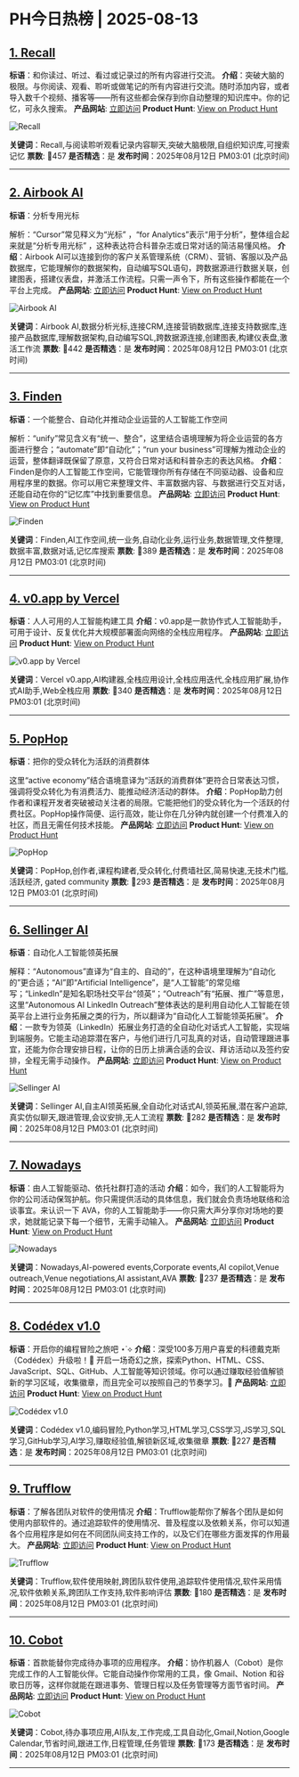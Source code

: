 # PH今日热榜 | 2025-08-13

## [1. Recall](https://www.producthunt.com/products/recall-6?utm_campaign=producthunt-api&utm_medium=api-v2&utm_source=Application%3A+dev+%28ID%3A+189358%29)
**标语**：和你读过、听过、看过或记录过的所有内容进行交流。
**介绍**：突破大脑的极限。与你阅读、观看、聆听或做笔记的所有内容进行交流。随时添加内容，或者导入数千个视频、播客等——所有这些都会保存到你自动整理的知识库中。你的记忆，可永久搜索。
**产品网站**: [立即访问](https://www.producthunt.com/r/EPFHMQVWUOAUAF?utm_campaign=producthunt-api&utm_medium=api-v2&utm_source=Application%3A+dev+%28ID%3A+189358%29)
**Product Hunt**: [View on Product Hunt](https://www.producthunt.com/products/recall-6?utm_campaign=producthunt-api&utm_medium=api-v2&utm_source=Application%3A+dev+%28ID%3A+189358%29)

![Recall](https://ph-files.imgix.net/87ae8d43-2a09-4a3f-9bec-37465027e6bf.jpeg?auto=format)

**关键词**：Recall,与阅读聆听观看记录内容聊天,突破大脑极限,自组织知识库,可搜索记忆
**票数**: 🔺457
**是否精选**：是
**发布时间**：2025年08月12日 PM03:01 (北京时间)

---

## [2. Airbook AI](https://www.producthunt.com/products/airbook?utm_campaign=producthunt-api&utm_medium=api-v2&utm_source=Application%3A+dev+%28ID%3A+189358%29)
**标语**：分析专用光标

解析：“Cursor”常见释义为“光标” ，“for Analytics”表示“用于分析”，整体组合起来就是“分析专用光标” ，这种表达符合科普杂志或日常对话的简洁易懂风格。
**介绍**：Airbook AI可以连接到你的客户关系管理系统（CRM）、营销、客服以及产品数据库，它能理解你的数据架构，自动编写SQL语句，跨数据源进行数据关联，创建图表，搭建仪表盘，并激活工作流程。只需一声令下，所有这些操作都能在一个平台上完成。
**产品网站**: [立即访问](https://www.producthunt.com/r/G4G6IZINXMJ37V?utm_campaign=producthunt-api&utm_medium=api-v2&utm_source=Application%3A+dev+%28ID%3A+189358%29)
**Product Hunt**: [View on Product Hunt](https://www.producthunt.com/products/airbook?utm_campaign=producthunt-api&utm_medium=api-v2&utm_source=Application%3A+dev+%28ID%3A+189358%29)

![Airbook AI](https://ph-files.imgix.net/839d67ed-7658-476c-96c4-27ef4d463e3d.png?auto=format)

**关键词**：Airbook AI,数据分析光标,连接CRM,连接营销数据库,连接支持数据库,连接产品数据库,理解数据架构,自动编写SQL,跨数据源连接,创建图表,构建仪表盘,激活工作流
**票数**: 🔺442
**是否精选**：是
**发布时间**：2025年08月12日 PM03:01 (北京时间)

---

## [3. Finden](https://www.producthunt.com/products/finden?utm_campaign=producthunt-api&utm_medium=api-v2&utm_source=Application%3A+dev+%28ID%3A+189358%29)
**标语**：一个能整合、自动化并推动企业运营的人工智能工作空间

解析：“unify”常见含义有“统一、整合”，这里结合语境理解为将企业运营的各方面进行整合；“automate”即“自动化”；“run your business”可理解为推动企业的运营，整体翻译既保留了原意，又符合日常对话和科普杂志的表达风格。
**介绍**：Finden是你的人工智能工作空间，它能管理你所有存储在不同驱动器、设备和应用程序里的数据。你可以用它来整理文件、丰富数据内容、与数据进行交互对话，还能自动在你的“记忆库”中找到重要信息。
**产品网站**: [立即访问](https://www.producthunt.com/r/54KQ24CQML2YOG?utm_campaign=producthunt-api&utm_medium=api-v2&utm_source=Application%3A+dev+%28ID%3A+189358%29)
**Product Hunt**: [View on Product Hunt](https://www.producthunt.com/products/finden?utm_campaign=producthunt-api&utm_medium=api-v2&utm_source=Application%3A+dev+%28ID%3A+189358%29)

![Finden](https://ph-files.imgix.net/92575350-6d1f-445b-9116-89598ac6b632.png?auto=format)

**关键词**：Finden,AI工作空间,统一业务,自动化业务,运行业务,数据管理,文件整理,数据丰富,数据对话,记忆库搜索
**票数**: 🔺389
**是否精选**：是
**发布时间**：2025年08月12日 PM03:01 (北京时间)

---

## [4. v0.app by Vercel](https://www.producthunt.com/products/v0?utm_campaign=producthunt-api&utm_medium=api-v2&utm_source=Application%3A+dev+%28ID%3A+189358%29)
**标语**：人人可用的人工智能构建工具
**介绍**：v0.app是一款协作式人工智能助手，可用于设计、反复优化并大规模部署面向网络的全栈应用程序。
**产品网站**: [立即访问](https://www.producthunt.com/r/BQV6EWKLKLSXNQ?utm_campaign=producthunt-api&utm_medium=api-v2&utm_source=Application%3A+dev+%28ID%3A+189358%29)
**Product Hunt**: [View on Product Hunt](https://www.producthunt.com/products/v0?utm_campaign=producthunt-api&utm_medium=api-v2&utm_source=Application%3A+dev+%28ID%3A+189358%29)

![v0.app by Vercel](https://ph-files.imgix.net/039c272b-9a3c-4241-8350-6c65547e022b.png?auto=format)

**关键词**：Vercel v0.app,AI构建器,全栈应用设计,全栈应用迭代,全栈应用扩展,协作式AI助手,Web全栈应用
**票数**: 🔺340
**是否精选**：是
**发布时间**：2025年08月12日 PM03:01 (北京时间)

---

## [5. PopHop](https://www.producthunt.com/products/pophop-2?utm_campaign=producthunt-api&utm_medium=api-v2&utm_source=Application%3A+dev+%28ID%3A+189358%29)
**标语**：把你的受众转化为活跃的消费群体

这里“active economy”结合语境意译为“活跃的消费群体”更符合日常表达习惯，强调将受众转化为有消费活力、能推动经济活动的群体。
**介绍**：PopHop助力创作者和课程开发者突破被动关注者的局限。它能把他们的受众转化为一个活跃的付费社区。PopHop操作简便、运行高效，能让你在几分钟内就创建一个付费准入的社区，而且无需任何技术技能。
**产品网站**: [立即访问](https://www.producthunt.com/r/PNKUK35CU6TCI5?utm_campaign=producthunt-api&utm_medium=api-v2&utm_source=Application%3A+dev+%28ID%3A+189358%29)
**Product Hunt**: [View on Product Hunt](https://www.producthunt.com/products/pophop-2?utm_campaign=producthunt-api&utm_medium=api-v2&utm_source=Application%3A+dev+%28ID%3A+189358%29)

![PopHop](https://ph-files.imgix.net/128d5437-20a9-4779-88df-85e15b4b8cc1.jpeg?auto=format)

**关键词**：PopHop,创作者,课程构建者,受众转化,付费墙社区,简易快速,无技术门槛,活跃经济, gated community
**票数**: 🔺293
**是否精选**：是
**发布时间**：2025年08月12日 PM03:01 (北京时间)

---

## [6. Sellinger AI](https://www.producthunt.com/products/sellingerai?utm_campaign=producthunt-api&utm_medium=api-v2&utm_source=Application%3A+dev+%28ID%3A+189358%29)
**标语**：自动化人工智能领英拓展

解释：“Autonomous”直译为“自主的、自动的”，在这种语境里理解为“自动化的”更合适；“AI”即“Artificial Intelligence”，是“人工智能”的常见缩写；“LinkedIn”是知名职场社交平台“领英”；“Outreach”有“拓展、推广”等意思，这里“Autonomous AI LinkedIn Outreach”整体表达的是利用自动化人工智能在领英平台上进行业务拓展之类的行为，所以翻译为“自动化人工智能领英拓展”。
**介绍**：一款专为领英（LinkedIn）拓展业务打造的全自动化对话式人工智能，实现端到端服务。它能主动追踪潜在客户，与他们进行几可乱真的对话，自动管理跟进事宜，还能为你合理安排日程，让你的日历上排满合适的会议、拜访活动以及签约安排，全程无需手动操作。
**产品网站**: [立即访问](https://www.producthunt.com/r/OE3YFUPBAGS4Z3?utm_campaign=producthunt-api&utm_medium=api-v2&utm_source=Application%3A+dev+%28ID%3A+189358%29)
**Product Hunt**: [View on Product Hunt](https://www.producthunt.com/products/sellingerai?utm_campaign=producthunt-api&utm_medium=api-v2&utm_source=Application%3A+dev+%28ID%3A+189358%29)

![Sellinger AI](https://ph-files.imgix.net/2b6d5a30-681c-4f15-becb-f82daa5a856e.png?auto=format)

**关键词**：Sellinger AI,自主AI领英拓展,全自动化对话式AI,领英拓展,潜在客户追踪,真实仿似聊天,跟进管理,会议安排,无人工流程
**票数**: 🔺282
**是否精选**：是
**发布时间**：2025年08月12日 PM03:01 (北京时间)

---

## [7. Nowadays](https://www.producthunt.com/products/nowadays?utm_campaign=producthunt-api&utm_medium=api-v2&utm_source=Application%3A+dev+%28ID%3A+189358%29)
**标语**：由人工智能驱动、依托社群打造的活动
**介绍**：如今，我们的人工智能将为你的公司活动保驾护航。你只需提供活动的具体信息，我们就会负责场地联络和洽谈事宜。来认识一下 AVA，你的人工智能助手——你只需大声分享你对场地的要求，她就能记录下每一个细节，无需手动输入。
**产品网站**: [立即访问](https://www.producthunt.com/r/RXTJ6ZHNZKIZV4?utm_campaign=producthunt-api&utm_medium=api-v2&utm_source=Application%3A+dev+%28ID%3A+189358%29)
**Product Hunt**: [View on Product Hunt](https://www.producthunt.com/products/nowadays?utm_campaign=producthunt-api&utm_medium=api-v2&utm_source=Application%3A+dev+%28ID%3A+189358%29)

![Nowadays](https://ph-files.imgix.net/80c366fb-0e1d-4c41-9459-9ad375653957.png?auto=format)

**关键词**：Nowadays,AI-powered events,Corporate events,AI copilot,Venue outreach,Venue negotiations,AI assistant,AVA
**票数**: 🔺237
**是否精选**：是
**发布时间**：2025年08月12日 PM03:01 (北京时间)

---

## [8. Codédex v1.0](https://www.producthunt.com/products/codedex?utm_campaign=producthunt-api&utm_medium=api-v2&utm_source=Application%3A+dev+%28ID%3A+189358%29)
**标语**：开启你的编程冒险之旅吧 ⋆˙⟡
**介绍**：深受100多万用户喜爱的科德戴克斯（Codédex）升级啦！🚀 开启一场奇幻之旅，探索Python、HTML、CSS、JavaScript、SQL、GitHub、人工智能等知识领域。你可以通过赚取经验值解锁新的学习区域，收集徽章，而且完全可以按照自己的节奏学习。👾
**产品网站**: [立即访问](https://www.producthunt.com/r/D5L3GJASSVRJBR?utm_campaign=producthunt-api&utm_medium=api-v2&utm_source=Application%3A+dev+%28ID%3A+189358%29)
**Product Hunt**: [View on Product Hunt](https://www.producthunt.com/products/codedex?utm_campaign=producthunt-api&utm_medium=api-v2&utm_source=Application%3A+dev+%28ID%3A+189358%29)

![Codédex v1.0](https://ph-files.imgix.net/c8f7f693-3d9e-43f3-9548-763555eb8012.png?auto=format)

**关键词**：Codédex v1.0,编码冒险,Python学习,HTML学习,CSS学习,JS学习,SQL学习,GitHub学习,AI学习,赚取经验值,解锁新区域,收集徽章
**票数**: 🔺227
**是否精选**：是
**发布时间**：2025年08月12日 PM03:01 (北京时间)

---

## [9. Trufflow](https://www.producthunt.com/products/trufflow?utm_campaign=producthunt-api&utm_medium=api-v2&utm_source=Application%3A+dev+%28ID%3A+189358%29)
**标语**：了解各团队对软件的使用情况
**介绍**：Trufflow能帮你了解各个团队是如何使用内部软件的。通过追踪软件的使用情况、普及程度以及依赖关系，你可以知道各个应用程序是如何在不同团队间支持工作的，以及它们在哪些方面发挥的作用最大。
**产品网站**: [立即访问](https://www.producthunt.com/r/B6V73LTENVJGMA?utm_campaign=producthunt-api&utm_medium=api-v2&utm_source=Application%3A+dev+%28ID%3A+189358%29)
**Product Hunt**: [View on Product Hunt](https://www.producthunt.com/products/trufflow?utm_campaign=producthunt-api&utm_medium=api-v2&utm_source=Application%3A+dev+%28ID%3A+189358%29)

![Trufflow](https://ph-files.imgix.net/efdb150f-c051-463f-97d3-d8fd063dfe1f.png?auto=format)

**关键词**：Trufflow,软件使用映射,跨团队软件使用,追踪软件使用情况,软件采用情况,软件依赖关系,跨团队工作支持,软件影响评估
**票数**: 🔺180
**是否精选**：是
**发布时间**：2025年08月12日 PM03:01 (北京时间)

---

## [10. Cobot](https://www.producthunt.com/products/cobot-2?utm_campaign=producthunt-api&utm_medium=api-v2&utm_source=Application%3A+dev+%28ID%3A+189358%29)
**标语**：首款能替你完成待办事项的应用程序。
**介绍**：协作机器人（Cobot）是你完成工作的人工智能伙伴。它能自动操作你常用的工具，像 Gmail、Notion 和谷歌日历等，这样你就能在跟进事务、管理日程以及任务管理等方面节省时间。
**产品网站**: [立即访问](https://www.producthunt.com/r/V7GHXJRJAN65DN?utm_campaign=producthunt-api&utm_medium=api-v2&utm_source=Application%3A+dev+%28ID%3A+189358%29)
**Product Hunt**: [View on Product Hunt](https://www.producthunt.com/products/cobot-2?utm_campaign=producthunt-api&utm_medium=api-v2&utm_source=Application%3A+dev+%28ID%3A+189358%29)

![Cobot](https://ph-files.imgix.net/8f841b40-9727-42fe-88f3-bad5d13a6d45.png?auto=format)

**关键词**：Cobot,待办事项应用,AI队友,工作完成,工具自动化,Gmail,Notion,Google Calendar,节省时间,跟进工作,日程管理,任务管理
**票数**: 🔺173
**是否精选**：是
**发布时间**：2025年08月12日 PM03:01 (北京时间)

---

